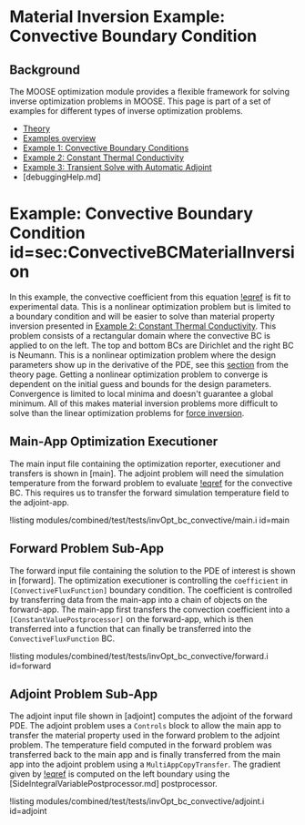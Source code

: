 # Material Inversion Example: Convective Boundary Condition

## Background

The MOOSE optimization module provides a flexible framework for solving inverse optimization problems in MOOSE.  This page is part of a set of examples for different types of inverse optimization problems.

- [Theory](theory/InvOptTheory.md)
- [Examples overview](optimization/examples/index.md)
- [Example 1: Convective Boundary Conditions](materialInv_ConvectiveBC.md)
- [Example 2: Constant Thermal Conductivity](materialInv_ConstK.md)
- [Example 3: Transient Solve with Automatic Adjoint](material_transient.md)
- [debuggingHelp.md]

# Example: Convective Boundary Condition id=sec:ConvectiveBCMaterialInversion

In this example, the convective coefficient from this equation [!eqref](theory/InvOptTheory.md#eq:robin_bc_types)
is fit to experimental data.  This is a nonlinear optimization problem but is limited to a boundary condition and will be easier to solve than material property inversion presented in [Example 2: Constant Thermal Conductivity](materialInv_ConstK.md).  This problem consists of a rectangular domain where the convective BC is applied to on the left.  The top and bottom BCs are Dirichlet and the right BC is Neumann.  This is a nonlinear optimization problem where the design parameters show up in the derivative of the PDE, see this [section](theory/InvOptTheory.md#sec:robinInv) from the theory page.  Getting a nonlinear optimization problem to converge is dependent on the initial guess and bounds for the design parameters.  Convergence is limited to local minima and doesn't guarantee a global minimum.  All of this makes material inversion problems more difficult to solve than the linear optimization problems for [force inversion](theory/InvOptTheory.md#sec:forceInv).

## Main-App Optimization Executioner

The main input file containing the optimization reporter, executioner and transfers is shown in [main].  The adjoint problem will need the simulation temperature from the forward problem to evaluate [!eqref](theory/InvOptTheory.md#eq:convectiveBC) for the convective BC.  This requires us to transfer the forward simulation temperature field to the adjoint-app.

!listing modules/combined/test/tests/invOpt_bc_convective/main.i id=main

## Forward Problem Sub-App

The forward input file containing the solution to the PDE of interest is shown in [forward].  The optimization executioner is controlling the `coefficient` in `[ConvectiveFluxFunction]` boundary condition.  The coefficient is controlled by transferring data from the main-app into a chain of objects on the forward-app.  The main-app first transfers the convection coefficient into a `[ConstantValuePostprocessor]` on the forward-app, which is then transferred into a function that can finally be transferred into the `ConvectiveFluxFunction` BC.

!listing modules/combined/test/tests/invOpt_bc_convective/forward.i id=forward

## Adjoint Problem Sub-App

The adjoint input file shown in [adjoint] computes the adjoint of the forward PDE.  The adjoint problem uses a `Controls` block to allow the main app to transfer the material property used in the forward problem to the adjoint problem.  The temperature field computed in the forward problem was transferred back to the main app and is finally transferred from the main app into the adjoint problem using a `MultiAppCopyTransfer`.  The gradient given by [!eqref](theory/InvOptTheory.md#eq:convectiveBC) is computed on the left boundary using the  [SideIntegralVariablePostprocessor.md] postprocessor.

!listing modules/combined/test/tests/invOpt_bc_convective/adjoint.i id=adjoint
